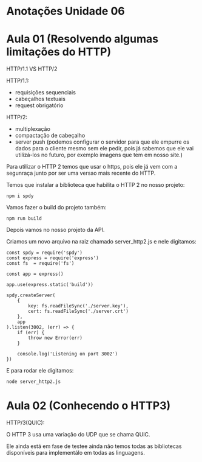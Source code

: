 # Anotações Unidade 06

# Aula 01 (Resolvendo algumas limitações do HTTP)

HTTP/1.1 VS HTTP/2

HTTP/1.1:

- requisições sequenciais
- cabeçalhos textuais
- request obrigatório

HTTP/2:

- multiplexação
- compactação de cabeçalho
- server push (podemos configurar o servidor para que ele empurre os dados para o cliente mesmo sem ele pedir, pois já sabemos que ele vai utilizá-los no futuro, por exemplo imagens que tem em nosso site.)

Para utilizar o HTTP 2 temos que usar o https, pois ele já vem com a segunraça junto por ser uma versao mais recente do HTTP.

Temos que instalar a biblioteca que habilita o HTTP 2 no nosso projeto:

    npm i spdy

Vamos fazer o build do projeto também:

    npm run build

Depois vamos no nosso projeto da API.

Criamos um novo arquivo na raiz chamado server_http2.js e nele digitamos:

    const spdy = require('spdy')
    const express = require('express')
    const fs  = require('fs')

    const app = express()

    app.use(express.static('build'))

    spdy.createServer(
        {
            key: fs.readFileSync('./server.key'),
            cert: fs.readFileSync('./server.crt')
        },
        app
    ).listen(3002, (err) => {
        if (err) {
            throw new Error(err)
        }

        console.log('Listening on port 3002')
    })

E para rodar ele digitamos:

    node server_http2.js

# Aula 02 (Conhecendo o HTTP3)

HTTP/3(QUIC):

O HTTP 3 usa uma variação do UDP que se chama QUIC.

Ele ainda está em fase de testee ainda não temos todas as bibliotecas disponíveis para implementálo em todas as linguagens.

